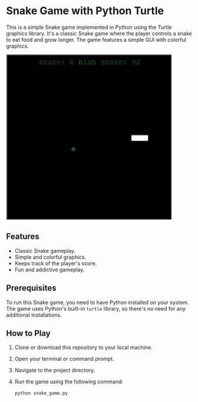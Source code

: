 # Snake Game with Python Turtle

This is a simple Snake game implemented in Python using the Turtle graphics library. It's a classic Snake game where the player controls a snake to eat food and grow longer. The game features a simple GUI with colorful graphics.

<img src="./snake_game_demo.gif">

## Features

- Classic Snake gameplay.
- Simple and colorful graphics.
- Keeps track of the player's score.
- Fun and addictive gameplay.

## Prerequisites

To run this Snake game, you need to have Python installed on your system. The game uses Python's built-in `turtle` library, so there's no need for any additional installations.

## How to Play

1. Clone or download this repository to your local machine.
2. Open your terminal or command prompt.
3. Navigate to the project directory.
4. Run the game using the following command:

   ```bash
   python snake_game.py

